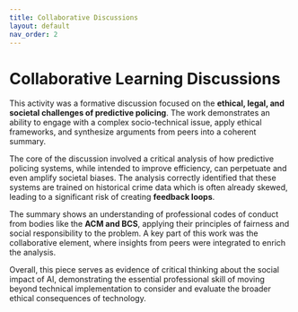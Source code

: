 ```yaml
---
title: Collaborative Discussions
layout: default 
nav_order: 2
---
```


Collaborative Learning Discussions
==========================================================

This activity was a formative discussion focused on the **ethical, legal, and societal challenges of predictive policing**. The work demonstrates an ability to engage with a complex socio-technical issue, apply ethical frameworks, and synthesize arguments from peers into a coherent summary.

The core of the discussion involved a critical analysis of how predictive policing systems, while intended to improve efficiency, can perpetuate and even amplify societal biases. The analysis correctly identified that these systems are trained on historical crime data which is often already skewed, leading to a significant risk of creating **feedback loops**.

The summary shows an understanding of professional codes of conduct from bodies like the **ACM and BCS**, applying their principles of fairness and social responsibility to the problem. A key part of this work was the collaborative element, where insights from peers were integrated to enrich the analysis.

Overall, this piece serves as evidence of critical thinking about the social impact of AI, demonstrating the essential professional skill of moving beyond technical implementation to consider and evaluate the broader ethical consequences of technology.

